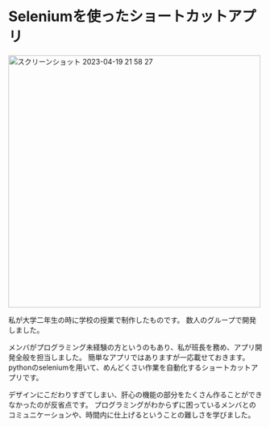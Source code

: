 # Seleniumを使ったショートカットアプリ

<img width="500" alt="スクリーンショット 2023-04-19 21 58 27" src="https://user-images.githubusercontent.com/77283970/233082105-91745965-5463-4bb6-ab69-a86444d17a60.png">


私が大学二年生の時に学校の授業で制作したものです。
数人のグループで開発しました。

メンバがプログラミング未経験の方というのもあり、私が班長を務め、アプリ開発全般を担当しました。
簡単なアプリではありますが一応載せておきます。
pythonのseleniumを用いて、めんどくさい作業を自動化するショートカットアプリです。

デザインにこだわりすぎてしまい、肝心の機能の部分をたくさん作ることができなかったのが反省点です。
プログラミングがわからずに困っているメンバとのコミュニケーションや、時間内に仕上げるということの難しさを学びました。
